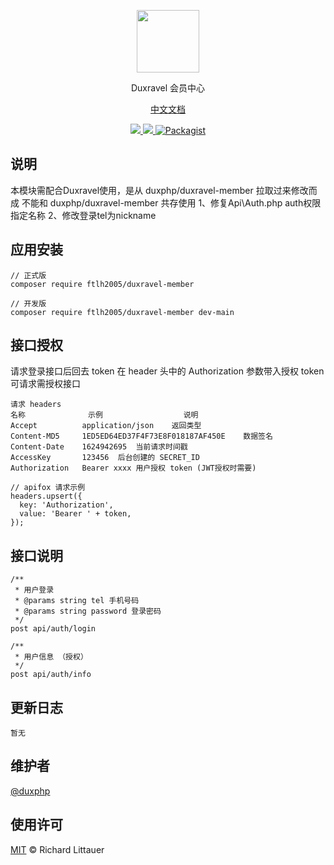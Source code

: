 <p align="center">
<a href="https://www.duxravel.com/">
    <img src="https://github.com/duxphp/duxravel/blob/main/resources/image/watermark.png?raw=true" width="100" height="100">
</a>

<p align="center">Duxravel 会员中心</p>

<p align="center">
<a href="https://doc.duxravel.com">中文文档</a>
</p>

<p align="center">
    <a href="https://packagist.org/packages/duxphp/duxravel-member">
        <img src="https://img.shields.io/github/v/release/duxphp/duxravel-member">
    </a>
    <a href="https://packagist.org/packages/duxphp/duxravel-member">
        <img src="https://img.shields.io/packagist/dt/duxphp/duxravel-member.svg?style=flat-square">
    </a>
    <a href="https://packagist.org/packages/duxphp/member">
        <img src="https://img.shields.io/packagist/l/duxphp/duxravel-member.svg?maxAge=2592000&&style=flat-square" alt="Packagist">
    </a>
</p>

## 说明
本模块需配合Duxravel使用，是从 duxphp/duxravel-member 拉取过来修改而成 不能和 duxphp/duxravel-member 共存使用
1、修复Api\Auth.php auth权限指定名称
2、修改登录tel为nickname

## 应用安装
```
// 正式版
composer require ftlh2005/duxravel-member

// 开发版
composer require ftlh2005/duxravel-member dev-main
```


## 接口授权
请求登录接口后回去 token 在 header 头中的 Authorization 参数带入授权 token 可请求需授权接口
```
请求 headers
名称      	    示例	                说明
Accept	        application/json	返回类型
Content-MD5	    1ED5ED64ED37F4F73E8F018187AF450E	数据签名
Content-Date	1624942695	当前请求时间戳
AccessKey	    123456	后台创建的 SECRET_ID
Authorization	Bearer xxxx	用户授权 token (JWT授权时需要)
```


```
// apifox 请求示例
headers.upsert({
  key: 'Authorization',
  value: 'Bearer ' + token,
});
```

## 接口说明
```
/**
 * 用户登录
 * @params string tel 手机号码
 * @params string password 登录密码
 */
post api/auth/login

/**
 * 用户信息 （授权）
 */
post api/auth/info
```

## 更新日志
```
暂无
```

## 维护者

[@duxphp](https://github.com/duxphp)

## 使用许可

[MIT](LICENSE) © Richard Littauer